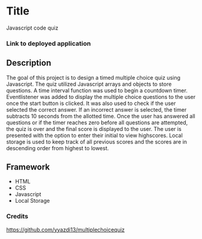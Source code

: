 # Title 
Javascript code quiz

### Link to deployed application

## Description
The goal of this project is to design a timed multiple choice quiz using Javascript. The quiz utilized Javascript arrays and objects to store questions. A time interval function was used to begin a countdown timer. Eventlistener was added to display the multiple choice questions to the user once the start button is clicked. It was also used to check if the user selected the correct answer. If an incorrect answer is selected, the timer subtracts 10 seconds from the allotted time. Once the user has answered all questions or if the timer reaches zero before all questions are attempted, the quiz is over and the final score is displayed to the user. The user is presented with the option to enter their initial to view highscores. Local storage is used to keep track of all previous scores and the scores are in descending order from highest to lowest. 

## Framework
- HTML
- CSS
- Javascript
- Local Storage

### Credits
https://github.com/yyazdi13/multiplechoicequiz

